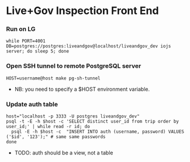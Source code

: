 # Live+Gov Inspection Front End

### Run on LG

```shell
while PORT=4001 DB=postgres://postgres:liveandgov@localhost/liveandgov_dev iojs server; do sleep 5; done
```

### Open SSH tunnel to remote PostgreSQL server

```shell
HOST=username@host make pg-sh-tunnel
```

* NB: you need to specify a $HOST environment variable.

### Update auth table

```shell
host="localhost -p 3333 -U postgres liveandgov_dev"
psql -t -E -h $host -c 'SELECT distinct user_id from trip order by user_id;' | while read -r id; do
  psql -E -h $host -c  "INSERT INTO auth (username, password) VALUES ('$id', '123');" # same same passwords
done
```

* TODO: auth should be a view, not a table
